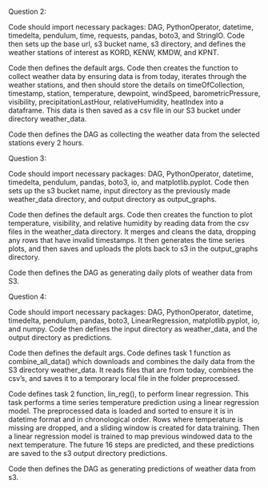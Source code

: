 Question 2: 

Code should import necessary packages: DAG, PythonOperator, datetime, timedelta, pendulum, time, requests, pandas, boto3, and StringIO. Code then sets up the base url, s3 bucket name, s3 directory, and defines the weather stations of interest as KORD, KENW, KMDW, and KPNT. 

Code then defines the default args. Code then creates the function to collect weather data by ensuring data is from today, iterates through the weather stations, and then should store the details on timeOfCollection, timestamp, station, temperature, dewpoint, windSpeed, barometricPressure, visibility, precipitationLastHour, relativeHumidity, heatIndex into a dataframe. This data is then saved as a csv file in our S3 bucket under directory weather_data.

Code then defines the DAG as collecting the weather data from the selected stations every 2 hours.

Question 3:

Code should import necessary packages: DAG, PythonOperator, datetime, timedelta, pendulum, pandas, boto3, io, and matplotlib.pyplot. Code then sets up the s3 bucket name, input directory as the previously made weather_data directory, and output directory as output_graphs.

Code then defines the default args. Code then creates the function to plot temperature, visibility, and relative humidity by reading data from the csv files in the weather_data directory. It merges and cleans the data, dropping any rows that have invalid timestamps. It then generates the time series plots, and then saves and uploads the plots back to s3 in the output_graphs directory.

Code then defines the DAG as generating daily plots of weather data from S3.

Question 4:

Code should import necessary packages: DAG, PythonOperator, datetime, timedelta, pendulum, pandas, boto3, LinearRegression, matplotlib.pyplot, io, and numpy. Code then defines the input directory as weather_data, and the output directory as predictions.

Code then defines the default args. Code defines task 1 function as combine_all_data() which downloads and combines the daily data from the S3 directory weather_data. It reads files that are from today, combines the csv’s, and saves it to a temporary local file in the folder preprocessed.

Code defines task 2 function, lin_reg(), to perform linear regression. This task performs a time series temperature prediction using a linear regression model. The preprocessed data is loaded and sorted to ensure it is in datetime format and in chronological order. Rows where temperature is missing are dropped, and a sliding window is created for data training. Then a linear regression model is trained to map previous windowed data to the next temperature. The future 16 steps are predicted, and these predictions are saved to the s3 output directory predictions.

Code then defines the DAG as generating predictions of weather data from s3.

